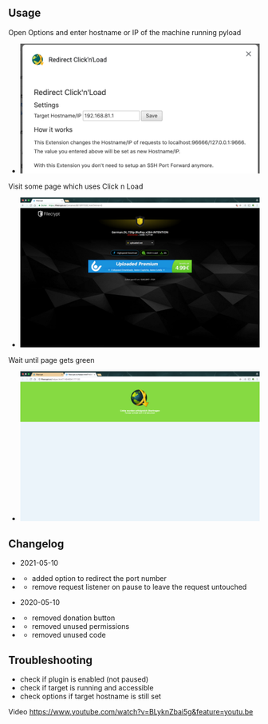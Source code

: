 
## Usage

Open Options and enter hostname or IP of the machine running pyload

* <img src="./screens/options.png" width="480">


Visit some page which uses Click n Load

* <img src="./screens/click n load.png" width="480">


Wait until page gets green

* <img src="./screens/sucess.png" width="480">


## Changelog

* 2021-05-10
* * added option to redirect the port number
* * remove request listener on pause to leave the request untouched

* 2020-05-10
* * removed donation button
* * removed unused permissions
* * removed unused code


## Troubleshooting

* check if plugin is enabled (not paused)
* check if target is running and accessible
* check options if target hostname is still set



Video https://www.youtube.com/watch?v=BLyknZbai5g&feature=youtu.be
